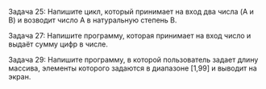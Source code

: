 Задача 25: Напишите цикл, который принимает на вход два числа (A и B) и возводит число A в натуральную степень B.

Задача 27: Напишите программу, которая принимает на вход число и выдаёт сумму цифр в числе.

Задача 29: Напишите программу, в которой пользователь задает длину массива,
элементы которого задаются в диапазоне [1,99] и выводит на экран.
